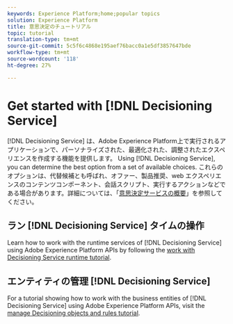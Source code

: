 ```yaml
---
keywords: Experience Platform;home;popular topics
solution: Experience Platform
title: 意思決定のチュートリアル
topic: tutorial
translation-type: tm+mt
source-git-commit: 5c5f6c4868e195aef76bacc0a1e5df3857647bde
workflow-type: tm+mt
source-wordcount: '118'
ht-degree: 27%

---
```



# Get started with [!DNL Decisioning Service]

[!DNL Decisioning Service] は、Adobe Experience Platform上で実行されるアプリケーションで、パーソナライズされた、最適化された、調整されたエクスペリエンスを作成する機能を提供します。 Using [!DNL Decisioning Service], you can determine the best option from a set of available choices. これらのオプションは、代替候補とも呼ばれ、オファー、製品推奨、web エクスペリエンスのコンテンツコンポーネント、会話スクリプト、実行するアクションなどである場合があります。詳細については、「[意思決定サービスの概要](../decisioning-service/home.md)」を参照してください。

## ラン [!DNL Decisioning Service] タイムの操作

Learn how to work with the runtime services of [!DNL Decisioning Service] using Adobe Experience Platform APIs by following the [work with Decisioning Service runtime tutorial](../decisioning-service/tutorials/runtime.md).

## エンティティの管理 [!DNL Decisioning Service]

For a tutorial showing how to work with the business entities of [!DNL Decisioning Service] using Adobe Experience Platform APIs, visit the [manage Decisioning objects and rules tutorial](../decisioning-service/tutorials/entities.md).